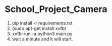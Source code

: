 # School_Project_Camera

1. pip install -r requirements.txt
2. (sudo apt-get install xvfb)
3. xvfb-run -a python3 main.py
4. wait a minute and it will start.
